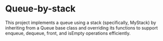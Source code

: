 # Queue-by-stack
This project implements a queue using a stack (specifically, MyStack) by inheriting from a Queue base class and overriding its functions to support enqueue, dequeue, front, and isEmpty operations efficiently.
